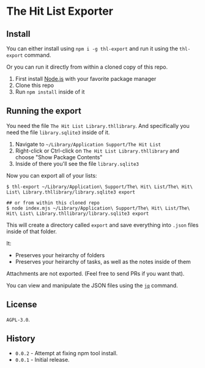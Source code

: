 # The Hit List Exporter

## Install

You can either install using `npm i -g thl-export` and run it using the `thl-export` command.

Or you can run it directly from within a cloned copy of this repo.

1. First install [Node.js](https://nodejs.org/) with your favorite package manager
2. Clone this repo
3. Run `npm install` inside of it

## Running the export

You need the file `The Hit List Library.thllibrary`. And specifically you need the file `library.sqlite3` inside of it.

1. Navigate to `~/Library/Application Support/The Hit List`
2. Right-click or Ctrl-click on `The Hit List Library.thllibrary` and choose "Show Package Contents"
3. Inside of there you'll see the file `library.sqlite3`

Now you can export all of your lists:

```
$ thl-export ~/Library/Application\ Support/The\ Hit\ List/The\ Hit\ List\ Library.thllibrary/library.sqlite3 export

## or from within this cloned repo
$ node index.mjs ~/Library/Application\ Support/The\ Hit\ List/The\ Hit\ List\ Library.thllibrary/library.sqlite3 export
```

This will create a directory called `export` and save everything into `.json` files inside of that folder.

It:

- Preserves your heirarchy of folders
- Preserves your heirarchy of tasks, as well as the notes inside of them

Attachments are not exported. (Feel free to send PRs if you want that).

You can view and manipulate the JSON files using the [`jq`](https://jqlang.github.io/jq/) command.

## License

`AGPL-3.0`.

## History

- `0.0.2` - Attempt at fixing npm tool install.
- `0.0.1` - Initial release.
